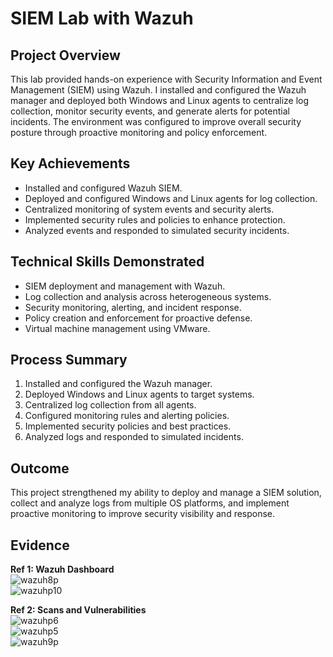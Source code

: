 # SIEM Lab with Wazuh

## Project Overview
This lab provided hands-on experience with Security Information and Event Management (SIEM) using Wazuh. I installed and configured the Wazuh manager and deployed both Windows and Linux agents to centralize log collection, monitor security events, and generate alerts for potential incidents. The environment was configured to improve overall security posture through proactive monitoring and policy enforcement.

## Key Achievements
- Installed and configured Wazuh SIEM.  
- Deployed and configured Windows and Linux agents for log collection.  
- Centralized monitoring of system events and security alerts.  
- Implemented security rules and policies to enhance protection.  
- Analyzed events and responded to simulated security incidents.

## Technical Skills Demonstrated
- SIEM deployment and management with Wazuh.  
- Log collection and analysis across heterogeneous systems.  
- Security monitoring, alerting, and incident response.  
- Policy creation and enforcement for proactive defense.  
- Virtual machine management using VMware.

## Process Summary
1. Installed and configured the Wazuh manager.  
2. Deployed Windows and Linux agents to target systems.  
3. Centralized log collection from all agents.  
4. Configured monitoring rules and alerting policies.  
5. Implemented security policies and best practices.  
6. Analyzed logs and responded to simulated incidents.

## Outcome
This project strengthened my ability to deploy and manage a SIEM solution, collect and analyze logs from multiple OS platforms, and implement proactive monitoring to improve security visibility and response.

## Evidence  

**Ref 1: Wazuh Dashboard**  
![wazuh8p](https://github.com/larryklingaman3/SIEM-Lab-with-Wazuh/assets/157419336/0047019c-4027-4206-94af-c0f24261d356)  
![wazuhp10](https://github.com/larryklingaman3/SIEM-Lab-with-Wazuh/assets/157419336/b24ec211-647b-49ce-b456-d05798dc8fc5)  

**Ref 2: Scans and Vulnerabilities**  
![wazuhp6](https://github.com/larryklingaman3/SIEM-Lab-with-Wazuh/assets/157419336/a57d46b7-b1e3-4f84-b033-2e1ed7b464b9)  
![wazuhp5](https://github.com/larryklingaman3/SIEM-Lab-with-Wazuh/assets/157419336/b9a20e29-7f6e-4658-955e-efafb1d40db3)  
![wazuh9p](https://github.com/larryklingaman3/SIEM-Lab-with-Wazuh/assets/157419336/32146066-d39e-4897-a4f7-b9fb3548b834)  

